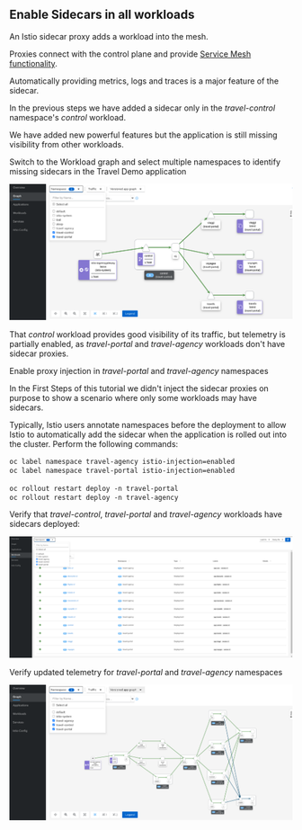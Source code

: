 ## Enable Sidecars in all workloads

An Istio sidecar proxy adds a workload into the mesh.

Proxies connect with the control plane and provide [Service Mesh functionality](https://istio.io/latest/about/service-mesh/#what-is-istio).

Automatically providing metrics, logs and traces is a major feature of the sidecar.

In the previous steps we have added a sidecar only in the *travel-control* namespace's *control* workload.

We have added new powerful features but the application is still missing visibility from other workloads.

Switch to the Workload graph and select multiple namespaces to identify missing sidecars in the Travel Demo application

![Missing Sidecars](./images/04-01-missing-sidecars.png)

That *control* workload provides good visibility of its traffic, but telemetry is partially enabled, as *travel-portal* and *travel-agency* workloads don't have sidecar proxies.

Enable proxy injection in *travel-portal* and *travel-agency* namespaces

In the First Steps of this tutorial we didn't inject the sidecar proxies on purpose to show a scenario where only some workloads may have sidecars.

Typically, Istio users annotate namespaces before the deployment to allow Istio to automatically add the sidecar when the application is rolled out into the cluster. Perform
the following commands:

```
oc label namespace travel-agency istio-injection=enabled
oc label namespace travel-portal istio-injection=enabled

oc rollout restart deploy -n travel-portal
oc rollout restart deploy -n travel-agency
```

Verify that *travel-control*, *travel-portal* and *travel-agency* workloads have sidecars deployed:

![Updated Workloads](./images/04-01-updated-workloads.png)

Verify updated telemetry for *travel-portal* and *travel-agency* namespaces

![Updated Telemetry](./images/04-01-updated-telemetry.png)
